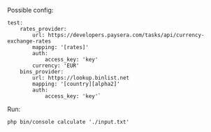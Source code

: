 Possible config:

    test:
        rates_provider:
            url: https://developers.paysera.com/tasks/api/currency-exchange-rates
            mapping: '[rates]'
            auth:
                access_key: 'key'
            currency: 'EUR'
        bins_provider:
            url: https://lookup.binlist.net
            mapping: '[country][alpha2]'
            auth:
                access_key: 'key'`

Run:

    php bin/console calculate './input.txt'